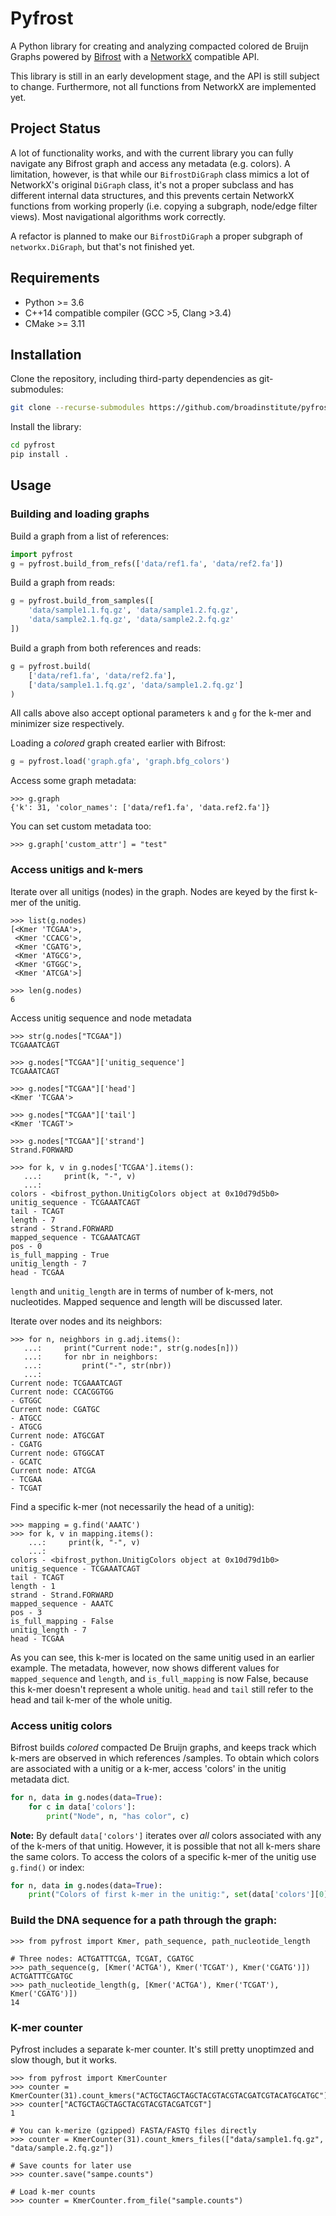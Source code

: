 Pyfrost
=======

A Python library for creating and analyzing compacted colored de Bruijn Graphs powered by 
[Bifrost](https://github.com/pmelsted/Bifrost) with a [NetworkX](https://github.com/networkx/networkx) compatible API. 

This library is still in an early development stage, and the API is still subject to change. Furthermore, not all
functions from NetworkX are implemented yet.

Project Status
--------------

A lot of functionality works, and with the current library you can fully navigate any Bifrost graph and access any
metadata (e.g. colors). A limitation, however, is that while our `BifrostDiGraph` class mimics a lot of NetworkX's
original `DiGraph` class, it's not a proper subclass and has different internal data structures, and this prevents certain
NetworkX functions from working properly (i.e. copying a subgraph, node/edge filter views). Most navigational 
algorithms work correctly.

A refactor is planned to make our `BifrostDiGraph` a proper subgraph of `networkx.DiGraph`, but that's not finished yet.

Requirements
------------

* Python >= 3.6
* C++14 compatible compiler (GCC >5, Clang >3.4)
* CMake >= 3.11

Installation
------------

Clone the repository, including third-party dependencies as git-submodules:

```bash
git clone --recurse-submodules https://github.com/broadinstitute/pyfrost
```

Install the library:

```bash
cd pyfrost
pip install .
```

Usage 
-----

### Building and loading graphs

Build a graph from a list of references:

```python
import pyfrost
g = pyfrost.build_from_refs(['data/ref1.fa', 'data/ref2.fa'])
```

Build a graph from reads:

```python
g = pyfrost.build_from_samples([
    'data/sample1.1.fq.gz', 'data/sample1.2.fq.gz',
    'data/sample2.1.fq.gz', 'data/sample2.2.fq.gz'
])
```

Build a graph from both references and reads:

```python
g = pyfrost.build(
    ['data/ref1.fa', 'data/ref2.fa'],
    ['data/sample1.1.fq.gz', 'data/sample1.2.fq.gz']
)
```

All calls above also accept optional parameters `k` and `g` for the k-mer and
minimizer size respectively.

Loading a *colored* graph created earlier with Bifrost:

```python
g = pyfrost.load('graph.gfa', 'graph.bfg_colors')
```

Access some graph metadata:

```pycon
>>> g.graph
{'k': 31, 'color_names': ['data/ref1.fa', 'data.ref2.fa']}
```

You can set custom metadata too:

```pycon
>>> g.graph['custom_attr'] = "test"
```

### Access unitigs and k-mers

Iterate over all unitigs (nodes) in the graph. Nodes are keyed by the first
k-mer of the unitig.

```pycon
>>> list(g.nodes)
[<Kmer 'TCGAA'>,
 <Kmer 'CCACG'>,
 <Kmer 'CGATG'>,
 <Kmer 'ATGCG'>,
 <Kmer 'GTGGC'>,
 <Kmer 'ATCGA'>]

>>> len(g.nodes)
6
```

Access unitig sequence and node metadata

```pycon
>>> str(g.nodes["TCGAA"])
TCGAAATCAGT

>>> g.nodes["TCGAA"]['unitig_sequence']
TCGAAATCAGT

>>> g.nodes["TCGAA"]['head']
<Kmer 'TCGAA'>

>>> g.nodes["TCGAA"]['tail']
<Kmer 'TCAGT'>

>>> g.nodes["TCGAA"]['strand']
Strand.FORWARD

>>> for k, v in g.nodes['TCGAA'].items():
   ...:     print(k, "-", v)
   ...:
colors - <bifrost_python.UnitigColors object at 0x10d79d5b0>
unitig_sequence - TCGAAATCAGT
tail - TCAGT
length - 7
strand - Strand.FORWARD
mapped_sequence - TCGAAATCAGT
pos - 0
is_full_mapping - True
unitig_length - 7
head - TCGAA
```

`length` and `unitig_length` are in terms of number of k-mers, not nucleotides.
Mapped sequence and length will be discussed later.

Iterate over nodes and its neighbors:

```pycon
>>> for n, neighbors in g.adj.items():
   ...:     print("Current node:", str(g.nodes[n]))
   ...:     for nbr in neighbors:
   ...:         print("-", str(nbr))
   ...:
Current node: TCGAAATCAGT
Current node: CCACGGTGG
- GTGGC
Current node: CGATGC
- ATGCC
- ATGCG
Current node: ATGCGAT
- CGATG
Current node: GTGGCAT
- GCATC
Current node: ATCGA
- TCGAA
- TCGAT
```

Find a specific k-mer (not necessarily the head of a unitig):

```pycon
>>> mapping = g.find('AAATC')
>>> for k, v in mapping.items():
    ...:     print(k, "-", v)
    ...:
colors - <bifrost_python.UnitigColors object at 0x10d79d1b0>
unitig_sequence - TCGAAATCAGT
tail - TCAGT
length - 1
strand - Strand.FORWARD
mapped_sequence - AAATC
pos - 3
is_full_mapping - False
unitig_length - 7
head - TCGAA
```

As you can see, this k-mer is located on the same unitig used in an earlier
example. The metadata, however, now shows different values for
`mapped_sequence` and `length`, and `is_full_mapping` is now False, because
this k-mer doesn't represent a whole unitig. `head` and `tail` still refer to
the head and tail k-mer of the whole unitig.

### Access unitig colors

Bifrost builds *colored* compacted De Bruijn graphs, and keeps track which k-mers are observed in which references
/samples. To obtain which colors are associated with a unitig or a k-mer, access 'colors' in the unitig metadata dict.

```python
for n, data in g.nodes(data=True):
    for c in data['colors']:
        print("Node", n, "has color", c)

```

**Note:** By default `data['colors']` iterates over *all* colors associated with any of the k-mers of that unitig. 
However, it is possible that not all k-mers share the same colors. To access the colors of a specific k-mer of the
unitig use `g.find()` or index:
 
```python
for n, data in g.nodes(data=True):
    print("Colors of first k-mer in the unitig:", set(data['colors'][0]))
```

### Build the DNA sequence for a path through the graph:

```pycon
>>> from pyfrost import Kmer, path_sequence, path_nucleotide_length

# Three nodes: ACTGATTTCGA, TCGAT, CGATGC
>>> path_sequence(g, [Kmer('ACTGA'), Kmer('TCGAT'), Kmer('CGATG')])
ACTGATTTCGATGC
>>> path_nucleotide_length(g, [Kmer('ACTGA'), Kmer('TCGAT'), Kmer('CGATG')])
14
```

### K-mer counter

Pyfrost includes a separate k-mer counter. It's still pretty unoptimzed and slow though, but it works.


```pycon
>>> from pyfrost import KmerCounter
>>> counter = KmerCounter(31).count_kmers("ACTGCTAGCTAGCTACGTACGTACGATCGTACATGCATGC")
>>> counter["ACTGCTAGCTAGCTACGTACGTACGATCGT"]
1

# You can k-merize (gzipped) FASTA/FASTQ files directly
>>> counter = KmerCounter(31).count_kmers_files(["data/sample1.fq.gz", "data/sample.2.fq.gz"])

# Save counts for later use
>>> counter.save("sampe.counts")

# Load k-mer counts
>>> counter = KmerCounter.from_file("sample.counts")
```

